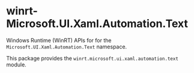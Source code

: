 <!-- warning: Please don't edit this file. It was automatically generated. -->

# winrt-Microsoft.UI.Xaml.Automation.Text

Windows Runtime (WinRT) APIs for for the `Microsoft.UI.Xaml.Automation.Text` namespace.

This package provides the `winrt.microsoft.ui.xaml.automation.text` module.
